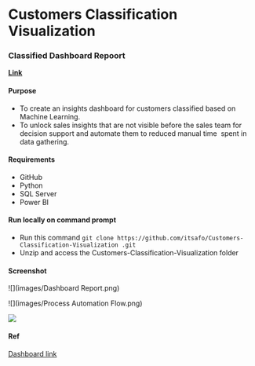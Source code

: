 # Customers Classification Visualization

### Classified Dashboard Repoort
**[Link](https://dataanalyst.afolabi.tk/computer-hardware-manufacturer/#dashboard)**


#### Purpose
+ To create an insights dashboard for customers classified based on Machine Learning.
+ To unlock sales insights that are not visible before the sales team for decision support and automate them to reduced manual time  spent in data gathering.


#### Requirements
+ GitHub
+ Python
+ SQL Server
+ Power BI


#### Run locally on command prompt
+ Run this command `git clone https://github.com/itsafo/Customers-Classification-Visualization
.git`
+ Unzip and access the Customers-Classification-Visualization
 folder


#### Screenshot
![](images/Dashboard Report.png)



![](images/Process Automation Flow.png)



![](images/ml_streamlit_app03.png)




#### Ref
<a href="https://dataanalyst.afolabi.tk/computer-hardware-manufacturer/#dashboard" target="_blank">Dashboard link</a>

